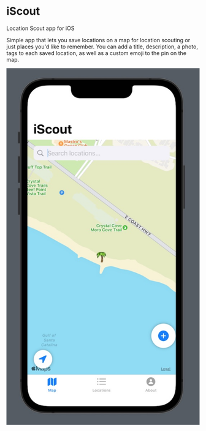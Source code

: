 # iScout
 Location Scout app for iOS

Simple app that lets you save locations on a map for location scouting or just places you'd like to remember. You can add a title, description, a photo, tags to each saved location, as well as a custom emoji to the pin on the map.

![](https://github.com/esotericsean/iScout/blob/main/Images/iScout.jpg)
